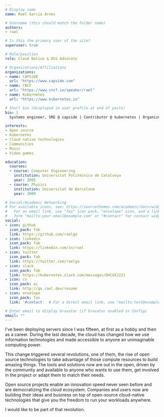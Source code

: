 ```yaml
---
# Display name
name: Rael Garcia Arnes

# Username (this should match the folder name)
authors:
- rael

# Is this the primary user of the site?
superuser: true

# Role/position
role: Cloud Native & OSS Advocate

# Organizations/Affiliations
organizations:
- name: CAPSiDE
  url: "https://www.capside.com"
- name: CNCF
  url: "https://www.cncf.io/speaker/rael"
- name: Kubernetes
  url: "https://www.kubernetes.io"

# Short bio (displayed in user profile at end of posts)
bio: |
  Systems engineer, SRE @ capside | Contributor @ kubernetes | Organizer @ Cloud Native Barcelona

interests:
- Open source
- Kubernetes
- Cloud native technologies
- Communities
- Music
- Video games

education:
  courses:
  - course: Computer Engineering
    institution: Universitat Politècnica de Catalunya
    year: 2005
  - course: Physics
    institution: Universitat de Barcelona
    year: 2009

# Social/Academic Networking
# For available icons, see: https://sourcethemes.com/academic/docs/widgets/#icons
#   For an email link, use "fas" icon pack, "envelope" icon, and a link in the
#   form "mailto:your-email@example.com" or "#contact" for contact widget.
social:
- icon: github
  icon_pack: fab
  link: https://github.com/raelga
- icon: linkedin
  icon_pack: fab
  link: https://linkedin.com/in/rael
- icon: twitter
  icon_pack: fab
  link: https://twitter.com/raelga
- icon: slack
  icon_pack: fab
  link: https://kubernetes.slack.com/messages/DHCUXJ22J
- icon: cv
  icon_pack: ai
  link: http://go.rael.dev/resume
- icon: envelope
  icon_pack: fas
  link: '#contact'  # For a direct email link, use "mailto:test@example.org".

# Enter email to display Gravatar (if Gravatar enabled in Config)
email: ""
---
```


I've been deploying servers since I was fifteen, at first as a hobby and then as a career. During the last decade, the cloud has changed how we use information technologies and made accessible to anyone an unimaginable computing power.

This change triggered several revolutions, one of them, the rise of open source technologies to take advantage of those compute resources to build amazing things. The tools and solutions now are out in the open, driven by the community and available to anyone who wants to use them, get involved in the project or adapt them to match their needs.

Open source projects enable an innovation speed never seen before and are democratizing the cloud ecosystem. Companies and users now are building their ideas and business on top of open-source cloud-native technologies that give you the freedom to run your workloads anywhere.

I would like to be part of that revolution.